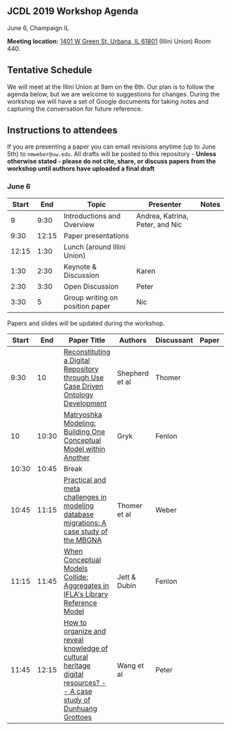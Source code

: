 ## JCDL 2019 Workshop Agenda
June 6, Champaign IL

**Meeting location:** [1401 W Green St, Urbana, IL 61801](https://www.google.com/maps/place/Illini+Union/@40.1090214,-88.2278394,18z/data=!3m1!5s0x880cd73fd007fd1b:0x25f2cd7b1734bb60!4m12!1m6!3m5!1s0x0:0xe7ba4e7c081a6483!2sIllini+Union!8m2!3d40.1092101!4d-88.2272225!3m4!1s0x880cd0eb0df454b5:0xe7ba4e7c081a6483!8m2!3d40.1092101!4d-88.2272225) (Illini Union) Room 440. 

## Tentative Schedule
We will meet at the Illini Union at 9am on the 6th. Our plan is to follow the agenda below, but we are welcome to suggestions for changes. During the workshop we will have a set of Google documents for taking notes and capturing the conversation for future reference. 

## Instructions to attendees
If you are presenting a paper you can email revisions anytime (up to June 5th) to `nmweber@uw.edu`. All drafts will be posted to this repository - **Unless otherwise stated - please do not cite, share, or discuss papers from the workshop until authors have uploaded a final draft**


### June 6

| Start | End  | Topic                           | Presenter                       | Notes |
|-------|------|---------------------------------|---------------------------------|-------|
| 9     | 9:30 | Introductions and Overview      | Andrea, Katrina, Peter, and Nic |       |
| 9:30  | 12:15   | Paper presentations          |                                 |       |
| 12:15    | 1:30    | Lunch (around Illini Union)|                                 |       |
| 1:30     | 2:30    | Keynote & Discussion       | Karen                           |       |
| 2:30     | 3:30    | Open Discussion            | Peter                           |       |
| 3:30     | 5    | Group writing on position paper | Nic                             |       |


Papers and slides will be updated during the workshop. 

| Start | End   | Paper Title                                                                                                       | Authors        | Discussant | Paper | Slides | Notes |
|-------|-------|-------------------------------------------------------------------------------------------------------------------|----------------|------------|-------|--------|-------|
| 9:30  | 10  | [Reconstituting a Digital Repository through Use Case Driven Ontology Development](https://github.com/sig-cm/JCDL2019/blob/master/shepherd_sigcm_final.pdf)                                   | Shepherd et al | Thomer     |       |        |       |
| 10  | 10:30 | [Matryoshka Modeling: Building One Conceptual Model within Another](https://github.com/sig-cm/JCDL2019/blob/master/gryk_sigcm_19_final.pdf)                                                  | Gryk           | Fenlon     |       |        |       |
| 10:30 | 10:45 | Break                                                                                                             |                |            |       |        |       |
| 10:45 | 11:15 | [Practical and meta challenges in modeling database migrations: A case study of the MBGNA](https://github.com/sig-cm/JCDL2019/blob/master/thomer_sigcm_19.pdf)                          | Thomer et al   | Weber      |       |        |       |
| 11:15 | 11:45 | [When Conceptual Models Collide: Aggregates in IFLA's Library Reference Model](https://github.com/sig-cm/JCDL2019/blob/master/jett-dubin_sigcm_final.pdf)                                      | Jett & Dubin   | Fenlon     |       |        |       |
| 11:45 | 12:15 | [How to organize and reveal knowledge of cultural heritage digital resources? -- A case study of Dunhuang Grottoes](https://github.com/sig-cm/JCDL2019/blob/master/wuahn_sigcm_19.pdf) | Wang et al     | Peter      |       |        |       |
